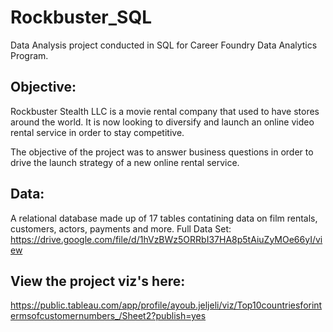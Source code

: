 # Rockbuster_SQL

Data Analysis project conducted in SQL for Career Foundry Data Analytics Program.

## Objective:
Rockbuster Stealth LLC is a movie rental company that used to have stores around the world. It is now looking to diversify and launch an online video rental service in order to stay competitive.

The objective of the project was to answer business questions in order to drive the launch strategy of a new online rental service.

## Data:
A relational database made up of 17 tables contatining data on film rentals, customers, actors, payments and more. Full Data Set:
https://drive.google.com/file/d/1hVzBWz5ORRbI37HA8p5tAiuZyMOe66yI/view

## View the project viz's here: 
https://public.tableau.com/app/profile/ayoub.jeljeli/viz/Top10countriesforintermsofcustomernumbers_/Sheet2?publish=yes
